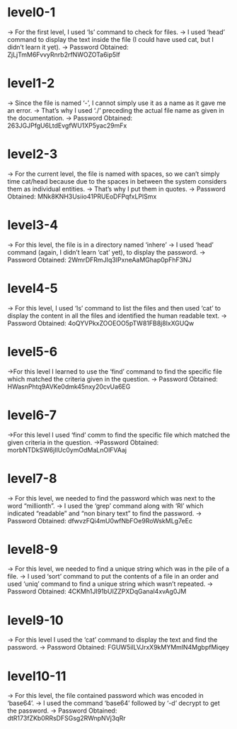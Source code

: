 # level0-1
→ For the first level, I used ‘ls’ command to check for files.
→ I used ‘head’ command to display the text inside the file (I could have used cat, but I didn’t learn it yet).
→ Password Obtained: ZjLjTmM6FvvyRnrb2rfNWOZOTa6ip5If


# level1-2
→ Since the file is named ‘-’, I cannot simply use it as a name as it gave me an error.
→ That’s why I used ‘./’ preceding the actual file name as given in the documentation.
→ Password Obtained: 263JGJPfgU6LtdEvgfWU1XP5yac29mFx


# level2-3
→ For the current level, the file is named with spaces, so we can’t simply time cat/head because due to the spaces in between the system considers them as individual entities.
→ That’s why I put them in quotes.
→ Password Obtained: MNk8KNH3Usiio41PRUEoDFPqfxLPlSmx


# level3-4
→ For this level, the file is in a directory named ‘inhere’
→ I used ‘head’ command (again, I didn’t learn ‘cat’ yet), to display the password.
→ Password Obtained: 2WmrDFRmJIq3IPxneAaMGhap0pFhF3NJ


# level4-5
→ For this level, I used ‘ls’ command to list the files and then used ‘cat’ to display the content in all the files and identified the human readable text.
→ Password Obtained: 4oQYVPkxZOOEOO5pTW81FB8j8lxXGUQw


# level5-6
→For this level I learned to use the ‘find’ command to find the specific file which matched the criteria given in the question.
→ Password Obtained: HWasnPhtq9AVKe0dmk45nxy20cvUa6EG


# level6-7
→For this level I used ‘find’ comm to find the specific file which matched the given criteria in the question.
→Password Obtained: morbNTDkSW6jIlUc0ymOdMaLnOlFVAaj


# level7-8
→ For this level, we needed to find the password which was next to the word “millionth”.
→ I used the ‘grep’ command along with ‘RI’ which indicated “readable” and “non binary text” to find the password.
→ Password Obtained: dfwvzFQi4mU0wfNbFOe9RoWskMLg7eEc


# level8-9
→ For this level, we needed to find a unique string which was in the pile of a file.
→ I used ‘sort’ command to put the contents of a file in an order and used ‘uniq’ command to find a unique string which wasn’t repeated.
→ Password Obtained: 4CKMh1JI91bUIZZPXDqGanal4xvAg0JM


# level9-10
→ For this level I used the ‘cat’ command to display the text and find the password.
→ Password Obtained: FGUW5ilLVJrxX9kMYMmlN4MgbpfMiqey


# level10-11
→ For this level, the file contained password which was encoded in ‘base64’.
→ I used the command ‘base64’ followed by ‘-d’ decrypt to get the password.
→ Password Obtained: dtR173fZKb0RRsDFSGsg2RWnpNVj3qRr